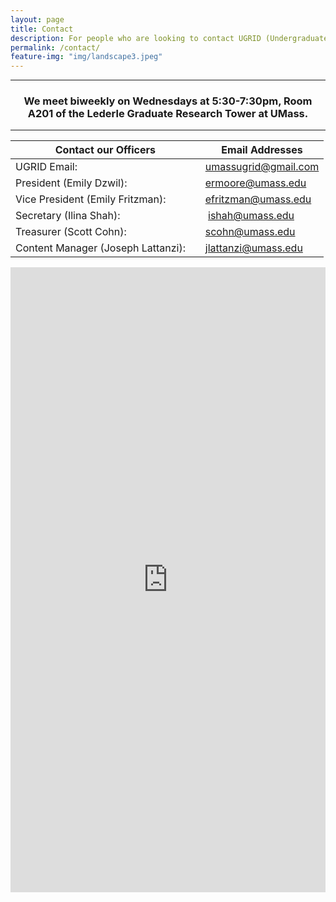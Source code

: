 ```yaml
---
layout: page
title: Contact
description: For people who are looking to contact UGRID (Undergraduate Researchers Interested in Data) located at UMass. Feel free to email our main account or any of our officers. 
permalink: /contact/
feature-img: "img/landscape3.jpeg"
---
```


-----

<center><h3>We meet biweekly on Wednesdays at 5:30-7:30pm, Room A201 of the Lederle Graduate Research Tower at UMass.</h3></center>

-----

Contact our Officers                                        | Email Addresses
----------------------------------------------------------- | -----------------------------------------------------------
UGRID Email:                                                |  <umassugrid@gmail.com>
President (Emily Dzwil):                                    |  <ermoore@umass.edu>
Vice President (Emily Fritzman):                            |  <efritzman@umass.edu>
Secretary (Ilina Shah):                                     |  <ishah@umass.edu>
Treasurer (Scott Cohn):                                     |  <scohn@umass.edu>
Content Manager (Joseph Lattanzi):                          |  <jlattanzi@umass.edu>

<iframe src="https://docs.google.com/forms/d/e/1FAIpQLSesUvgBN3yv7W5qPWy4w7wnOP9wck9LjZwkp4KoH09ynElqvQ/viewform?embedded=true" width="100%" height="1000" frameborder="0" marginheight="0" marginwidth="0">Loading...</iframe>
